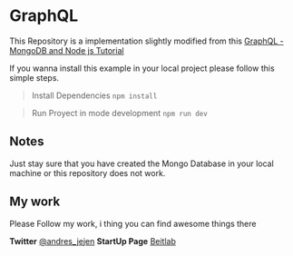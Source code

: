 # GraphQL

This Repository is a implementation slightly modified from this [GraphQL - MongoDB and Node js Tutorial](https://academind.com/learn/node-js/graphql-with-node-react-full-app/)

If you wanna install this example in your local project please follow this simple steps.

> Install Dependencies
``npm install``

> Run Proyect in mode development
``npm run dev``


## Notes

Just stay sure that you have created the Mongo Database in your local machine or this repository does not work.

## My work
Please Follow my work, i thing you can find awesome things there

**Twitter** [@andres_jejen](https://twitter.com/andres_jejen)
**StartUp Page** [Beitlab](https://beitlab.com)
